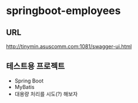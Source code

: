 # springboot-employees

## URL
http://tinymin.asuscomm.com:1081/swagger-ui.html


## 테스트용 프로젝트

- Spring Boot
- MyBatis
- 대용량 처리를 시도(?) 해보자
